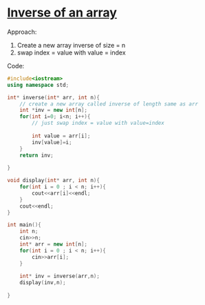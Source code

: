 # [Inverse of an array](https://pepcoding.com/resources/online-java-foundation/function-and-arrays/inverse-of-an-array-official/ojquestion)

Approach: 

1. Create a new array inverse of size = n
2. swap index = value with value = index


Code:

```cpp
#include<iostream>
using namespace std;

int* inverse(int* arr, int n){
    // create a new array called inverse of length same as arr
    int *inv = new int[n];
    for(int i=0; i<n; i++){
        // just swap index = value with value=index
        
        int value = arr[i];
        inv[value]=i;
    }
    return inv;
    
}

void display(int* arr, int n){
    for(int i = 0 ; i < n; i++){
        cout<<arr[i]<<endl;
    }
    cout<<endl;
}

int main(){
    int n;
    cin>>n;
    int* arr = new int[n];
    for(int i = 0 ; i < n; i++){
        cin>>arr[i];
    }
    
    int* inv = inverse(arr,n);
    display(inv,n);
    
}
```
